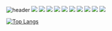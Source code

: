 ![header](https://capsule-render.vercel.app/api?type=waving&color=auto&height=300&section=header&fontSize=90)
<img
  src="https://img.shields.io/badge/HTML5-E34F26?style=flat-square&logo=HTML5&logoColor=white"
/>
<img
  src="https://img.shields.io/badge/CSS-1572B6?style=flat-square&logo=CSS3&logoColor=white"
/>
<img
  src="https://img.shields.io/badge/Javascript-F7DF1E?style=flat-square&logo=Javascript&logoColor=white"
/>
<img
  src="https://img.shields.io/badge/Typescript-3178C6?style=flat-square&logo=Typescript&logoColor=white"
/>
<img
  src="https://img.shields.io/badge/Python-3776AB?style=flat-square&logo=Python&logoColor=white"
/>
<img
  src="https://img.shields.io/badge/Django-092E20?style=flat-square&logo=Django&logoColor=white"
/>
<img
  src="https://img.shields.io/badge/React-61DAFB?style=flat-square&logo=React&logoColor=white"
/>
<img
  src="https://img.shields.io/badge/Vue.js-4FC08D?style=flat-square&logo=Vue.js&logoColor=white"
/>
<img
  src="https://img.shields.io/badge/Git-F05032?style=flat-square&logo=Git&logoColor=white"
/>
<img
  src="https://img.shields.io/badge/Github-181717?style=flat-square&logo=Github&logoColor=white"
/>

[![Top Langs](https://github-readme-stats.vercel.app/api/top-langs/?username=swoo1226&layout=compact)](https://github.com/swoo1226/github-readme-stats)

